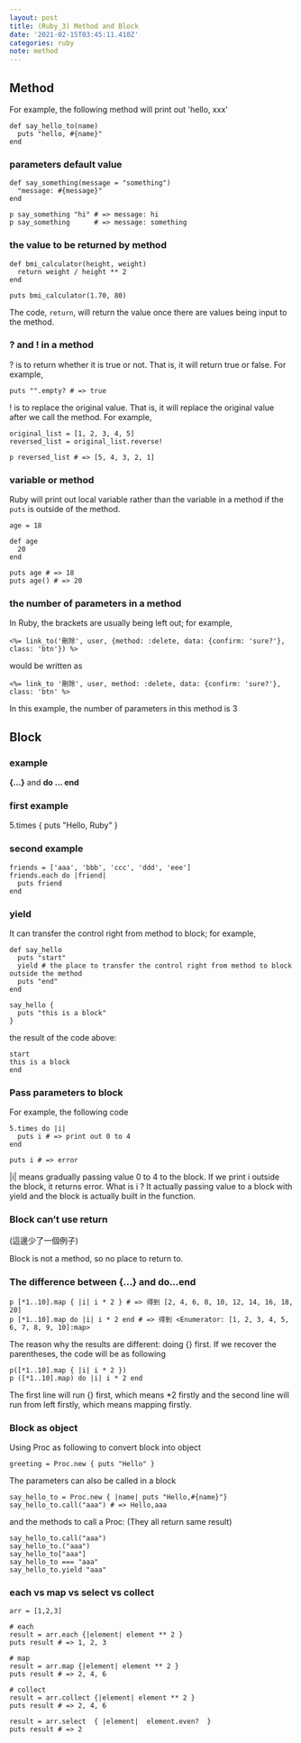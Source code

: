 ```yaml
---
layout: post
title: (Ruby_3) Method and Block
date: '2021-02-15T03:45:11.410Z'
categories: ruby
note: method
---
```


## Method

For example, the following method will print out 'hello, xxx'
```
def say_hello_to(name)  
  puts "hello, #{name}"  
end
```
### parameters default value
```
def say_something(message = "something")  
  "message: #{message}"  
end

p say_something "hi" # => message: hi  
p say_something      # => message: something
```
### the value to be returned by method
```
def bmi_calculator(height, weight)  
  return weight / height ** 2  
end

puts bmi_calculator(1.70, 80)
```
The code, `return`, will return the value once there are values being input to the method.

### ? and ! in a method

? is to return whether it is true or not. That is, it will return true or false. For example,
```
puts "".empty? # => true
```
! is to replace the original value. That is, it will replace the original value after we call the method. For example,
```
original_list = [1, 2, 3, 4, 5]  
reversed_list = original_list.reverse!

p reversed_list # => [5, 4, 3, 2, 1]
```
### variable or method
Ruby will print out local variable rather than the variable in a method if the `puts` is outside of the method. 
```
age = 18

def age  
  20  
end

puts age # => 18  
puts age() # => 20
```
### the number of parameters in a method

In Ruby, the brackets are usually being left out; for example,
```
<%= link_to('刪除', user, {method: :delete, data: {confirm: 'sure?'}, class: 'btn'}) %>
```
would be written as
```
<%= link_to '刪除', user, method: :delete, data: {confirm: 'sure?'}, class: 'btn' %>
```
In this example, the number of parameters in this method is 3

## Block

### example

**{…}** and **do … end**

### first example  
5.times { puts "Hello, Ruby" }

### second example
```
friends = ['aaa', 'bbb', 'ccc', 'ddd', 'eee']  
friends.each do |friend|  
  puts friend  
end
```
### yield

It can transfer the control right from method to block; for example,
```
def say_hello  
  puts "start"  
  yield # the place to transfer the control right from method to block outside the method  
  puts "end"  
end

say_hello {  
  puts "this is a block"  
}
```
the result of the code above:
```
start  
this is a block  
end 
```
### Pass parameters to block

For example, the following code
```
5.times do |i|  
  puts i # => print out 0 to 4  
end
```
```
puts i # => error
```
|i| means gradually passing value 0 to 4 to the block. If we print i outside the block, it returns error. What is i ? It actually passing value to a block with yield and the block is actually built in the function.

### Block can’t use return
(這邊少了一個例子)

Block is not a method, so no place to return to.

### The difference between **{…}** and **do…end**
```
p [*1..10].map { |i| i * 2 } # => 得到 [2, 4, 6, 8, 10, 12, 14, 16, 18, 20]
p [*1..10].map do |i| i * 2 end # => 得到 <Enumerator: [1, 2, 3, 4, 5, 6, 7, 8, 9, 10]:map>
```
The reason why the results are different: doing {} first. If we recover the parentheses, the code will be as following
```
p([*1..10].map { |i| i * 2 })
p ([*1..10].map) do |i| i * 2 end
```
The first line will run {} first, which means *2 firstly and the second line will run from left firstly, which means mapping firstly.

### Block as object

Using Proc as following to convert block into object
```
greeting = Proc.new { puts "Hello" }
```
The parameters can also be called in a block
```
say_hello_to = Proc.new { |name| puts "Hello,#{name}"}  
say_hello_to.call("aaa") # => Hello,aaa
```
and the methods to call a Proc: (They all return same result)
```
say_hello_to.call("aaa")  
say_hello_to.("aaa")   
say_hello_to["aaa"]  
say_hello_to === "aaa"  
say_hello_to.yield "aaa"
```

### each vs map vs select vs collect
```
arr = [1,2,3]

# each
result = arr.each {|element| element ** 2 }
puts result # => 1, 2, 3

# map
result = arr.map {|element| element ** 2 }
puts result # => 2, 4, 6

# collect
result = arr.collect {|element| element ** 2 }
puts result # => 2, 4, 6

result = arr.select  { |element|  element.even?  } 
puts result # => 2
```
